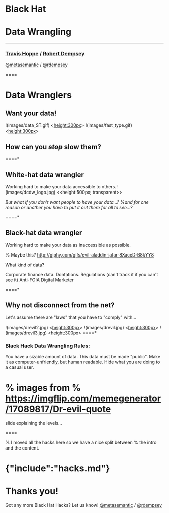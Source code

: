 # Black Hat
# Data Wrangling

----------
### [Travis Hoppe](http://thoppe.github.io/) / [Robert Dempsey](http://robertwdempsey.com/about-robert-dempsey/)
[@metasemantic](https://twitter.com/metasemantic) / [@rdempsey](https://twitter.com/rdempsey)
  
====

# Data Wranglers
## Want your data!
  
!(images/data_ST.gif) <<height:300px>>
!(images/fast_type.gif) <<height:300px>>

## How can you *<strike>stop</strike>* slow them?
 
====*

## White-hat data wrangler
Working hard to make your data accessible to others.
!(images/dcdw_logo.jpg) <<height:500px; transparent>>

_But what if you don't want people to have your data...?_
%_and for one reason or another you have to put it out there for all to see...?_

====*

## Black-hat data wrangler
Working hard to make your data as inaccessible as possible.

% Maybe this? http://giphy.com/gifs/evil-aladdin-jafar-8XaceDrB8kYY8

What kind of data?

Corporate finance data.
Dontations.
Regulations (can't track it if you can't see it)
Anti-FOIA
Digital Marketer

====*

## Why not disconnect from the net?
Let's assume there are "laws" that you have to "comply" with...

!(images/drevil2.jpg) <<height:300px>>
!(images/drevil.jpg)  <<height:300px>>
!(images/drevil3.jpg) <<height:300px>>
====*
### Black Hack Data Wrangling Rules:
You have a sizable amount of data.
This data must be made "public".
Make it as computer-unfriendly, but human readable.
Hide what you are doing to a casual user.

% images from
% https://imgflip.com/memegenerator/17089817/Dr-evil-quote
====

slide explaining the levels...

====

% I moved all the hacks here so we have a nice split between
% the intro and the content.

{"include":"hacks.md"}
====

# Thanks you!

Got any more Black Hat Hacks? Let us know!
[@metasemantic](https://twitter.com/metasemantic) / [@rdempsey](https://twitter.com/rdempsey)